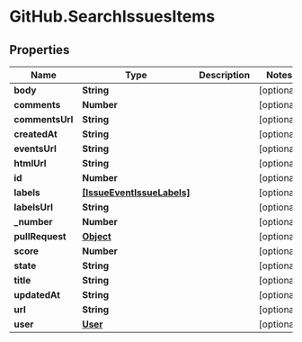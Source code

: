 # GitHub.SearchIssuesItems

## Properties

Name | Type | Description | Notes
------------ | ------------- | ------------- | -------------
**body** | **String** |  | [optional] 
**comments** | **Number** |  | [optional] 
**commentsUrl** | **String** |  | [optional] 
**createdAt** | **String** |  | [optional] 
**eventsUrl** | **String** |  | [optional] 
**htmlUrl** | **String** |  | [optional] 
**id** | **Number** |  | [optional] 
**labels** | [**[IssueEventIssueLabels]**](IssueEventIssueLabels.md) |  | [optional] 
**labelsUrl** | **String** |  | [optional] 
**_number** | **Number** |  | [optional] 
**pullRequest** | [**Object**](.md) |  | [optional] 
**score** | **Number** |  | [optional] 
**state** | **String** |  | [optional] 
**title** | **String** |  | [optional] 
**updatedAt** | **String** |  | [optional] 
**url** | **String** |  | [optional] 
**user** | [**User**](User.md) |  | [optional] 


